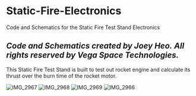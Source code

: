 # Static-Fire-Electronics
Code and Schematics for the Static Fire Test Stand Electronics


_**Code and Schematics created by Joey Heo.**_
_**All rights reserved by Vega Space Technologies.**_
--
This Static Fire Test Stand is built to test out rocket engine and calculate its thrust over the burn time of the rocket motor. 


![IMG_2967](https://user-images.githubusercontent.com/73047475/109959579-08d25580-7d2b-11eb-9709-972895e61af2.jpg)
![IMG_2968](https://user-images.githubusercontent.com/73047475/109959142-703bd580-7d2a-11eb-8058-3b848d5a9cca.jpg)
![IMG_2969](https://user-images.githubusercontent.com/73047475/109959144-716d0280-7d2a-11eb-8674-40fcb697ae22.jpg)
![IMG_2966](https://user-images.githubusercontent.com/73047475/109959114-6a45f480-7d2a-11eb-90cc-ff8bbece3066.jpg)
